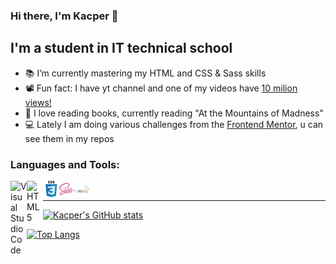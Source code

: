 ### Hi there, I'm Kacper 👋

## I'm a student in IT technical school

- 📚 I’m currently mastering my HTML and CSS & Sass skills
- 📽 Fun fact: I have yt channel and one of my videos have [10 milion views!](https://www.youtube.com/watch?v=pxw-5qfJ1dk)
- 📖 I love reading books, currently reading "At the Mountains of Madness"
- 💻 Lately I am doing various challenges from the [Frontend Mentor](https://www.frontendmentor.io/profile/turbobaguettes), u can see them in my repos

### Languages and Tools:

<img align="left" alt="Visual Studio Code" width="26px" src="https://upload.wikimedia.org/wikipedia/commons/thumb/9/9a/Visual_Studio_Code_1.35_icon.svg/1024px-Visual_Studio_Code_1.35_icon.svg.png" />
<img align="left" alt="HTML5" width="26px" src="https://upload.wikimedia.org/wikipedia/commons/thumb/6/61/HTML5_logo_and_wordmark.svg/512px-HTML5_logo_and_wordmark.svg.png" />
<img align="left" alt="CSS3" width="26px" src="https://raw.githubusercontent.com/github/explore/80688e429a7d4ef2fca1e82350fe8e3517d3494d/topics/css/css.png" />
<img align="left" alt="Sass" width="26px" src="https://raw.githubusercontent.com/github/explore/80688e429a7d4ef2fca1e82350fe8e3517d3494d/topics/sass/sass.png" />
<img align="left" alt="MySQL" width="26px" src="https://raw.githubusercontent.com/github/explore/80688e429a7d4ef2fca1e82350fe8e3517d3494d/topics/mysql/mysql.png" />

<br>

---

[![Kacper's GitHub stats](https://github-readme-stats.vercel.app/api?username=kacperkwinta&show_icons=true&theme=tokyonight)](https://github.com/kacperkwinta/github-readme-stats)

[![Top Langs](https://github-readme-stats.vercel.app/api/top-langs/?username=kacperkwinta&layout=compact)](https://github.com/kacperkwinta/github-readme-stats)
